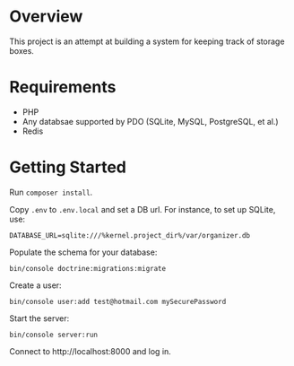# Overview

This project is an attempt at building a system for keeping track of storage boxes.

# Requirements

* PHP
* Any databsae supported by PDO (SQLite, MySQL, PostgreSQL, et al.)
* Redis

# Getting Started

Run `composer install`.

Copy `.env` to `.env.local` and set a DB url.  For instance, to set up SQLite, use:
```
DATABASE_URL=sqlite:///%kernel.project_dir%/var/organizer.db
```

Populate the schema for your database:
```
bin/console doctrine:migrations:migrate
```

Create a user:
```
bin/console user:add test@hotmail.com mySecurePassword
```

Start the server:
```
bin/console server:run
```

Connect to http://localhost:8000 and log in.
